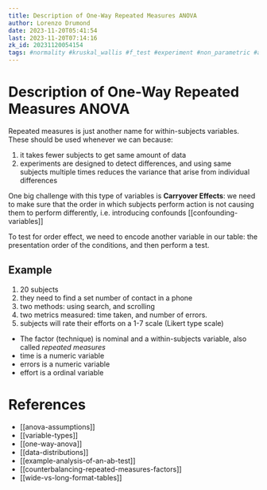 ```yaml
---
title: Description of One-Way Repeated Measures ANOVA
author: Lorenzo Drumond
date: 2023-11-20T05:41:54
last: 2023-11-20T07:14:16
zk_id: 20231120054154
tags: #normality #kruskal_wallis #f_test #experiment #non_parametric #anova #theory #coursera #within_subjects #statistics #assumptions #test #rlang #design #likert #designing_running_and_analyzing_experiments #repeated_measures #week6
---
```



# Description of One-Way Repeated Measures ANOVA
Repeated measures is just another name for within-subjects variables. These should be used whenever we can because:
1. it takes fewer subjects to get same amount of data
2. experiments are designed to detect differences, and using same subjects multiple times reduces the variance that arise from individual differences

One big challenge with this type of variables is __Carryover Effects__: we need to make sure that the order in which subjects perform action is not causing them to perform differently, i.e. introducing confounds [[confounding-variables]]

To test for order effect, we need to encode another variable in our table: the presentation order of the conditions, and then perform a test.

## Example
1. 20 subjects
1. they need to find a set number of contact in a phone
1. two methods: using search, and scrolling
1. two metrics measured: time taken, and number of errors.
1. subjects will rate their efforts on a 1-7 scale (Likert type scale)

- The factor (technique) is nominal and a within-subjects variable, also called _repeated measures_
- time is a numeric variable
- errors is a numeric variable
- effort is a ordinal variable

# References
- [[anova-assumptions]]
- [[variable-types]]
- [[one-way-anova]]
- [[data-distributions]]
- [[example-analysis-of-an-ab-test]]
- [[counterbalancing-repeated-measures-factors]]
- [[wide-vs-long-format-tables]]
